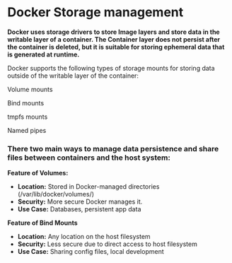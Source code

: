 # Docker Storage management

**Docker uses storage drivers to store Image layers and store data in the writable layer of a container. The Container layer does not persist after the container is deleted, but it is suitable for storing ephemeral data that is generated at runtime.**

Docker supports the following types of storage mounts for storing data outside of the writable layer of the container:

Volume mounts

Bind mounts

tmpfs mounts

Named pipes

### There two main ways to manage data persistence and share files between containers and the host system:
**Feature of Volumes:**
- **Location:**	Stored in Docker-managed directories (/var/lib/docker/volumes/)
- **Security:**	More secure Docker manages it.
- **Use Case:**	Databases, persistent app data

**Feature of Bind Mounts**

- **Location:** Any location on the host filesystem
- **Security:** Less secure due to direct access to host filesystem
- **Use Case:** Sharing config files, local development
